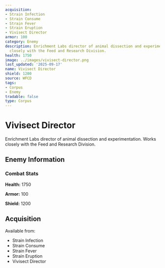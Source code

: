 ```yaml
---
acquisition:
- Strain Infection
- Strain Consume
- Strain Fever
- Strain Eruption
- Vivisect Director
armor: 100
category: Enemy
description: Enrichment Labs director of animal dissection and experimentation. Works
  closely with the Feed and Research Division.
health: 1750
image: ../images/vivisect-director.png
last_updated: '2025-09-17'
name: Vivisect Director
shield: 1200
source: WFCD
tags:
- Corpus
- Enemy
tradable: false
type: Corpus
---
```


# Vivisect Director

Enrichment Labs director of animal dissection and experimentation. Works closely with the Feed and Research Division.

## Enemy Information

### Combat Stats

**Health:** 1750

**Armor:** 100

**Shield:** 1200

## Acquisition

Available from:
- Strain Infection
- Strain Consume
- Strain Fever
- Strain Eruption
- Vivisect Director

